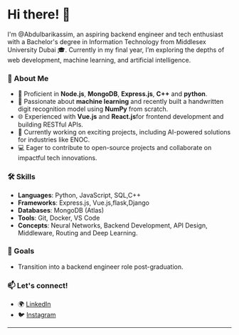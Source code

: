 
# Hi there! 👋

I'm @Abdulbarikassim, an aspiring backend engineer  and tech enthusiast with a Bachelor's degree in Information Technology from Middlesex University Dubai 🎓. Currently in my final year, I’m exploring the depths of web development, machine learning, and artificial intelligence.

### 🌟 About Me
- 🔧 Proficient in **Node.js**, **MongoDB**, **Express.js**, **C++** and **python**.
- 🤖 Passionate about **machine learning** and recently built a handwritten digit recognition model using **NumPy** from scratch.
- 🌐 Experienced with **Vue.js**  and **React.js**for frontend development and building RESTful APIs.
- 🚀 Currently working on exciting projects, including AI-powered solutions for industries like ENOC.
- 💻 Eager to contribute to open-source projects and collaborate on impactful tech innovations.

### 🛠️ Skills
- **Languages**: Python, JavaScript, SQL,C++
- **Frameworks**: Express.js, Vue.js,flask,Django
- **Databases**: MongoDB (Atlas)
- **Tools**: Git, Docker, VS Code
- **Concepts**: Neural Networks, Backend Development, API Design, Middleware, Routing and Deep Learning.



### 🎯 Goals
- Transition into a backend engineer  role post-graduation.


### 📫 Let's connect!
- 🌍 [LinkedIn](https://www.linkedin.com/in/abdulbari-kassim-a86726300/) 
- 🐦 [Instagram](https://www.instagram.com/abdi6ari/profilecard/) 

---


